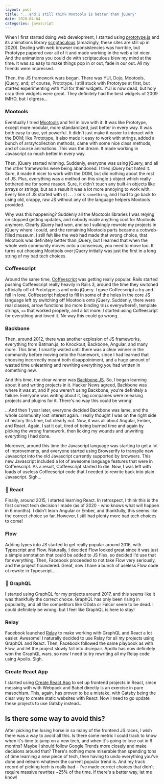 ```yaml
---
layout: post
title: "...and I still think Mootools is better than jQuery"
date: 2020-04-04
categories: javascript
---
```


When I first started doing web development, I started using [prototype.js](http://prototypejs.org/) and its animations library [scriptaculous](https://script.aculo.us/) (amazingly, these sites are still up in 2020). Dealing with web browser inconsistencies was horrible, but Prototype papered over all of it and made working in the web a lot nicer. And the animations you could do with scriptaculous blew my mind at the time. It was so easy to make things pop in or out, fade in our out. All my friends were impressed.

Then, the JS framework wars began. There was YUI, Dojo, Mootools, jQuery, and, of course, Prototype. I still stuck with Prototype at first, but started experimenting with YUI for their widgets. YUI is now dead, but holy crap their widgets were great. They definitely had the best widgets of 2009 IMHO, but I digress...

### Mootools

Eventually I tried [Mootools](https://mootools.net/) and fell in love with it. It was like Prototype, except more modular, more standardized, just better in every way. It was both easy to use, yet powerful. It didn't just make it easier to interact with the DOM; like Prototype, it also made it easy to work with strings, added a bunch of array/collection methods, came with some nice class methods, and of course animations. This was the dream. It made working in Javascript so much better in every way.

Then, jQuery started winning. Suddenly, everyone was using jQuery, and all the other frameworks were being abandoned. I tried jQuery but hated it. Sure, it made it nicer to work with the DOM, but did nothing about the rest of JS. Plus, everything was a method on this single `$` object which really bothered me for some reason. Sure, it didn't touch any built-in objects like arrays or strings, but as a result it was a lot more annoying to work with. Every line of JS started with `$(...)` or `$.something`, and I had to go back to using old, crappy, raw JS without any of the language helpers Mootools provided.

Why was this happening? Suddenly all the Mootools libraries I was relying on stopped getting updates, and nobody made anything cool for Mootools anymore. Clearly jQuery had won, and so I sulkingly rewrote my projects in jQuery where I could, and the remaining Mootools parts became a cobweb-filled museum. I still felt like the web had made that wrong choice, that Mootools was definitely better than jQuery, but I learned that when the whole web community moves onto a consensus, you need to move too. It turns out choosing Mootools over jQuery initially was just the first in a long string of my bad tech choices.

### Coffeescript

Around the same time, [Coffeescript](https://coffeescript.org/) was getting really popular. Rails started pushing Coffeescript really heavily in Rails 3, around the time they switched officially off of Prototype.js and onto jQuery. I gave Coffeescript a try and fell in love. Coffeescript helped to fill in some of the holes in the core JS language left by switching off Mootools onto jQuery. Suddenly, there were real classes, arrow functions (no more binding `this` everywhere!), template strings, `==` that worked properly, and a lot more. I started using Coffeescript for everything and loved it. No way this could go wrong...

### Backbone

Then, around 2012, there was another explosion of JS frameworks, everything from Batman.js, to Knockout, Backbone, Angular, and many more. This time, I smartly waited until there was a clear winner in the community before moving onto the framework, since I had learned that choosing incorrectly meant both disappointment, and a huge amount of wasted time unlearning and rewriting everything you had written in something new.

And this time, the clear winner was [Backbone JS](https://backbonejs.org/). So, I began learning about it and writing projects in it. Hacker News agreed, Backbone was where it was at, and if you weren't using Backbone, you're definitely a failure. Everyone was writing about it, big companies were releasing projects and plugins for it. There's no way this could be wrong!

...And then 1 year later, everyone decided Backbone was lame, and the whole community lost interest again. I really thought I was on the right side of history this time, but clearly not. Now, it was all about Angular, Ember, and React. Again, I sat it out, tired of being burned time and again by picking the wrong framework, then licking my wounds and unwriting everything I had done.

Moreover, around this time the Javascript language was starting to get a lot of improvements, and everyone started using Browserify to transpile new Javascript into the old Javascript currently supported by browsers. This new Javascript included a lot of awesome language features that were in Coffeescript. As a result, Coffeescript started to die. Now, I was left with loads of useless Coffeescript code that I needed to rewrite back into plain Javascript. Sigh...

### 🎉 React

Finally, around 2015, I started learning React. In retrospect, I think this is the first correct tech decision I made (as of 2020 - who knows what will happen in 6 months). I didn't learn Angular or Ember, and thankfully, this seems like the correct choice so far. However, I still had plenty more bad tech choices to come!

### Flow

Adding types into JS started to get really popular around 2016, with Typescript and Flow. Naturally, I decided Flow looked great since it was just a simple annotation that could be added to JS files, so decided I'd use that for everything. Then, Facebook proceeded to not take Flow very seriously, and the project floundered. Great, now I have a bunch of useless Flow code ot rewrite in Typescript...

### 🎉 GraphQL

I started using GraphQL for my projects around 2017, and this seems like it was thankfully the correct choice. GraphQL has only been rising in popularity, and all the competitors like OData or Falcor seem to be dead. I could definitely be wrong, but I feel like GraphQL is here to stay!

### Relay

Facebook launched [Relay](https://relay.dev/) to make working with GraphQL and React a lot easier. Awesome! I naturally decided to use Relay for all my projects using GraphQL and React. Then, Facebook followed the same playbook as with Flow, and let the project slowly fall into disrepair. Apollo has now definitely won the GraphQL wars, so now I need to try rewriting all my Relay code using Apollo. Sigh.

### Create React App

I started using [Create React App](https://create-react-app.dev/) to set up frontend projects in React, since messing with with Webpack and Babel directly is an exercise in pure masochism. This, again, has proven to be a mistake, with Gatsby being the clear way to create static websites with React. Now I need to go update these projects to use Gatsby instead...

## Is there some way to avoid this?

After picking the losing horse in so many of the frontend JS races, I wish there was a way to avoid all this. Is there some metric I could track to know when it's time to jump on a new tech, and when it's going to lose out in 6 months? Maybe I should follow Google Trends more closely and make decisions around that? There's nothing more miserable than spending tons of time learning a new piece of tech, then having to undo everything you've done and relearn whatever the current popular trend is. And my track record of picking tech is really bad - I've made correct choices that didn't require massive rewrites ~25% of the time. If there's a better way, let me know!
